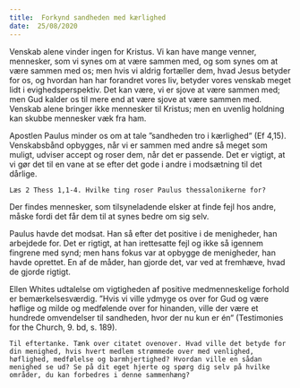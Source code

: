 ```yaml
---
title:  Forkynd sandheden med kærlighed
date:  25/08/2020
---
```


Venskab alene vinder ingen for Kristus. Vi kan have mange venner, mennesker, som vi synes om at være sammen med, og som synes om at være sammen med os; men hvis vi aldrig fortæller dem, hvad Jesus betyder for os, og hvordan han har forandret vores liv, betyder vores venskab meget lidt i evighedsperspektiv. Det kan være, vi er sjove at være sammen med; men Gud kalder os til mere end at være sjove at være sammen med. Venskab alene bringer ikke mennesker til Kristus; men en uvenlig holdning kan skubbe mennesker væk fra ham.

Apostlen Paulus minder os om at tale ”sandheden tro i kærlighed“ (Ef 4,15). Venskabsbånd opbygges, når vi er sammen med andre så meget som muligt, udviser accept og roser dem, når det er passende. Det er vigtigt, at vi gør det til en vane at se efter det gode i andre i modsætning til det dårlige.

`Læs 2 Thess 1,1-4. Hvilke ting roser Paulus thessalonikerne for?`

Der findes mennesker, som tilsyneladende elsker at finde fejl hos andre, måske fordi det får dem til at synes bedre om sig selv.

Paulus havde det modsat. Han så efter det positive i de menigheder, han arbejdede for. Det er rigtigt, at han irettesatte fejl og ikke så igennem fingrene med synd; men hans fokus var at opbygge de menigheder, han havde oprettet. En af de måder, han gjorde det, var ved at fremhæve, hvad de gjorde rigtigt.

Ellen Whites udtalelse om vigtigheden af positive medmenneskelige forhold er bemærkelsesværdig. ”Hvis vi ville ydmyge os over for Gud og være høflige og milde og medfølende over for hinanden, ville der være et hundrede omvendelser til sandheden, hvor der nu kun er én“ (Testimonies for the Church, 9. bd, s. 189).

`Til eftertanke. Tænk over citatet ovenover. Hvad ville det betyde for din menighed, hvis hvert medlem strømmede over med venlighed, høflighed, medfølelse og barmhjertighed? Hvordan ville en sådan menighed se ud? Se på dit eget hjerte og spørg dig selv på hvilke områder, du kan forbedres i denne sammenhæng?`